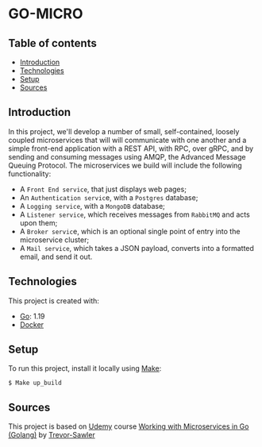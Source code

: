 # GO-MICRO 
## Table of contents
* [Introduction](#introduction)
* [Technologies](#technologies)
* [Setup](#setup)
* [Sources](#sources)

## Introduction
In this project, we'll develop a number of small, self-contained, loosely coupled microservices that will will communicate with one another and a simple front-end application with a REST API, with RPC, over gRPC, and by sending and consuming messages using AMQP, the Advanced Message Queuing Protocol. The microservices we build will include the following functionality:
* A `Front End service`, that just displays web pages;
* An `Authentication servic`e, with a `Postgres` database;
* A `Logging service`, with a `MongoDB` database;
* A `Listener service`, which receives messages from `RabbitMQ` and acts upon them;
* A `Broker servic`e, which is an optional single point of entry into the microservice cluster;
* A `Mail service`, which takes a JSON payload, converts into a formatted email, and send it out.

## Technologies
This project is created with:
* [Go](https://go.dev/): 1.19
* [Docker](https://www.docker.com/)

## Setup
To run this project, install it locally using [Make](https://makefiletutorial.com/):
```
$ Make up_build
```

## Sources
This project is based on [Udemy](https://www.udemy.com/) course
[Working with Microservices in Go (Golang)](https://www.udemy.com/course/working-with-microservices-in-go/) by [Trevor-Sawler](https://www.udemy.com/user/trevor-sawler/)
